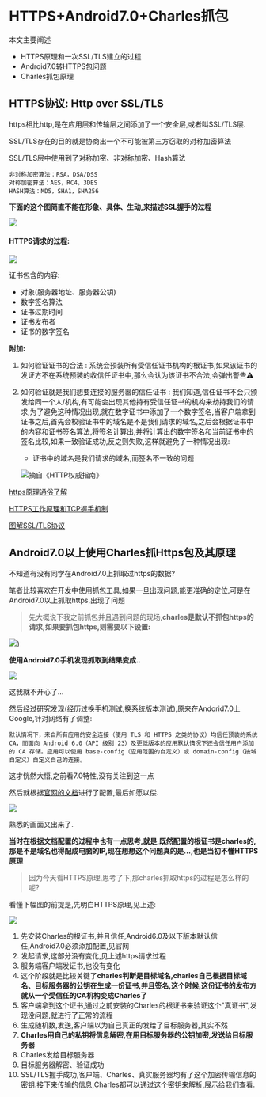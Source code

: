 

# HTTPS+Android7.0+Charles抓包

本文主要阐述

- HTTPS原理和一次SSL/TLS建立的过程
- Android7.0转HTTPS包问题
- Charles抓包原理

## HTTPS协议: Http over SSL/TLS

https相比http,是在应用层和传输层之间添加了一个安全层,或者叫SSL/TLS层.

SSL/TLS存在的目的就是协商出一个不可能被第三方窃取的对称加密算法

SSL/TLS层中使用到了对称加密、非对称加密、Hash算法

```
非对称加密算法：RSA，DSA/DSS 
对称加密算法：AES，RC4，3DES 
HASH算法：MD5，SHA1，SHA256
```

**下面的这个图简直不能在形象、具体、生动,来描述SSL握手的过程**

![](../images/https交互协议.png)

#### HTTPS请求的过程:

![](../images/时序图.png)

证书包含的内容:

- 对象(服务器地址、服务器公钥)
- 数字签名算法
- 证书过期时间
- 证书发布者
- 证书的数字签名

**附加:**

1. 如何验证证书的合法 : 系统会预装所有受信任证书机构的根证书,如果该证书的发证方不在系统预装的收信任证书中,那么会认为该证书不合法,会弹出警告⚠️

2. 如何验证就是我们想要连接的服务器的信任证书 : 我们知道,信任证书不会只颁发给同一个人/机构,有可能会出现其他持有受信任证书的机构来劫持我们的请求,为了避免这种情况出现,就在数字证书中添加了一个数字签名,当客户端拿到证书之后,首先会校验证书中的域名是不是我们请求的域名,之后会根据证书中的内容和证书签名算法,将签名计算出,并将计算出的数字签名和当前证书中的签名比较,如果一致验证成功,反之则失败,这样就避免了一种情况出现:

   - 证书中的域名是我们请求的域名,而签名不一致的问题

   ![摘自《HTTP权威指南》](../images/数字签名生成.png)

[https原理通俗了解](https://www.cnblogs.com/zhangshitong/p/6478721.html)

[HTTPS工作原理和TCP握手机制](https://www.cnblogs.com/ttltry-air/archive/2012/08/20/2647898.html)

[图解SSL/TLS协议](http://www.ruanyifeng.com/blog/2014/09/illustration-ssl.html)

## Android7.0以上使用Charles抓Https包及其原理

不知道有没有同学在Android7.0上抓取过https的数据?

笔者比较喜欢在开发中使用抓包工具,如果一旦出现问题,能更准确的定位,可是在Android7.0以上抓取https,出现了问题

> 先大概说下我之前抓包并且遇到问题的现场,**charles是默认不抓包https的请求,如果要抓包https,则需要以下设置:**

![](../images/抓包设置.png))

**使用Android7.0手机发现抓取到结果变成..**

![](../images/no_cert.png)

这我就不开心了...



然后经过研究发现(经历过换手机测试,换系统版本测试),原来在Andorid7.0上 Google,针对网络有了调整:

```
默认情况下，来自所有应用的安全连接（使用 TLS 和 HTTPS 之类的协议）均信任预装的系统 CA，而面向 Android 6.0（API 级别 23）及更低版本的应用默认情况下还会信任用户添加的 CA 存储。应用可以使用 base-config（应用范围的自定义）或 domain-config（按域自定义）自定义自己的连接。
```

这才恍然大悟,之前看7.0特性,没有关注到这一点

然后就根据[官网的文档](https://developer.android.google.cn/training/articles/security-config)进行了配置,最后如愿以偿.

![](../images/has_cert.png)

熟悉的画面又出来了.

**当时在根据文档配置的过程中也有一点思考,就是,既然配置的根证书是charles的,那是不是域名也得配成电脑的IP,现在想想这个问题真的是...,也是当初不懂HTTPS原理**

> 因为今天看HTTPS原理,思考了下,那charles抓取https的过程是怎么样的呢?

看懂下幅图的前提是,先明白HTTPS原理,见上述:

![](../images/charles抓包过程.png)

1. 先安装Charles的根证书,并且信任,Android6.0及以下版本默认信任,Android7.0必须添加配置,见官网
2. 发起请求,这部分没有变化,见上述https请求过程
3. 服务端客户端发证书,也没有变化
4. 这个阶段就是比较关键了**charles判断是目标域名,charles自己根据目标域名、目标服务器的公钥在生成一份证书,并且签名,这个时候,这份证书的发布方就从一个受信任的CA机构变成Charles了**
5. 客户端拿到这个证书,通过之前安装的Charles的根证书来验证这个"真证书",发现没问题,就进行了正常的流程
6. 生成随机数,发送,客户端以为自己真正的发给了目标服务器,其实不然
7. **Charles用自己的私钥将信息解密,在用目标服务器的公钥加密,发送给目标服务器**
8. Charles发给目标服务器
9. 目标服务器解密、验证成功
10. SSL/TLS握手成功,客户端、Charles、真实服务器均有了这个加密传输信息的密钥.接下来传输的信息,Charles都可以通过这个密钥来解析,展示给我们查看.